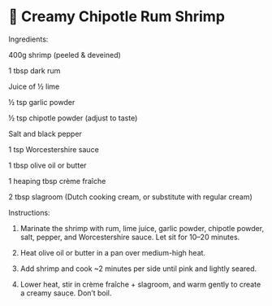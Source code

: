 # 🍤 Creamy Chipotle Rum Shrimp

Ingredients:

400g shrimp (peeled & deveined)

1 tbsp dark rum

Juice of ½ lime

½ tsp garlic powder

½ tsp chipotle powder (adjust to taste)

Salt and black pepper

1 tsp Worcestershire sauce

1 tbsp olive oil or butter

1 heaping tbsp crème fraîche

2 tbsp slagroom (Dutch cooking cream, or substitute with regular cream)


Instructions:

1. Marinate the shrimp with rum, lime juice, garlic powder, chipotle powder, salt, pepper, and Worcestershire sauce. Let sit for 10–20 minutes.


2. Heat olive oil or butter in a pan over medium-high heat.


3. Add shrimp and cook ~2 minutes per side until pink and lightly seared.


4. Lower heat, stir in crème fraîche + slagroom, and warm gently to create a creamy sauce. Don’t boil.
